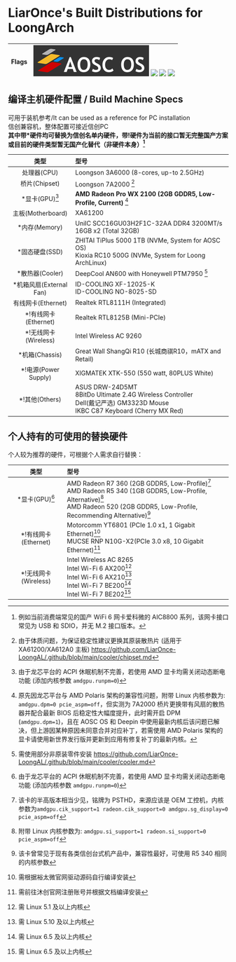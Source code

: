 # LiarOnce's Built Distributions for LoongArch
|   Flags   |   ![](./aosc-os-flag_compressed.png) ![](https://img.shields.io/static/v1?style=for-the-badge&message=Arch+Linux&color=1793D1&logo=Arch+Linux&logoColor=FFFFFF&label=) ![](https://img.shields.io/static/v1?style=for-the-badge&message=Debian&color=A81D33&logo=Debian&logoColor=FFFFFF&label=) ![](https://img.shields.io/static/v1?style=for-the-badge&message=Deepin&color=007CFF&logo=deepin&logoColor=FFFFFF&label=)   |
| ---- | ---- |

## 编译主机硬件配置 / Build Machine Specs
可用于装机参考/It can be used as a reference for PC installation  
信创兼容机，整体配置可接近信创PC  
**其中带*硬件均可替换为信创名单内硬件，带!硬件为当前的接口暂无完整国产方案或目前的硬件类型暂无国产化替代（非硬件本身）[^1]**  

|          类型           | 型号                                                         |
| :---------------------: | :----------------------------------------------------------- |
|       处理器(CPU)       | Loongson 3A6000 (8-cores, up-to 2.5GHz)                      |
|      桥片(Chipset)      | Loongson 7A2000 [^2]                                              |
|       *显卡(GPU)[^8]    | **AMD Radeon Pro WX 2100 (2GB GDDR5, Low-Profile, Current)** [^3]|
|    主板(Motherboard)    | XA61200                                                      |
|      *内存(Memory)      | UniIC SCC16GU03H2F1C-32AA DDR4 3200MT/s 16GB x2 (Total 32GB) |
|     *固态硬盘(SSD)      | ZHITAI TiPlus 5000 1TB (NVMe, System for AOSC OS) <br /> Kioxia RC10 500G (NVMe, System for Loong ArchLinux) |
|     *散热器(Cooler)     | DeepCool AN600 with Honeywell PTM7950 [^4]                   |
| *机箱风扇(External Fan) | ID-COOLING XF-12025-K <br /> ID-COOLING NO-8025-SD           |
|   有线网卡(Ethernet)    | Realtek RTL8111H (Integrated)                                |
|  *!有线网卡(Ethernet)   | Realtek RTL8125B (Mini-PCIe)                                 |
|  *!无线网卡(Wireless)   | Intel Wireless AC 9260                                       |
|     *机箱(Chassis)      | Great Wall ShangQi R10 (长城商祺R10，mATX and Retail)        |
|  *!电源(Power Supply)   | XIGMATEK XTK-550 (550 watt, 80PLUS White)                   |
|  *!其他(Others)         | ASUS DRW-24D5MT <br /> 8BitDo Ultimate 2.4G Wireless Controller <br /> Dell(戴记严选) GM3323D Mouse <br /> IKBC C87 Keyboard (Cherry MX Red) |

## 个人持有的可使用的替换硬件
个人较为推荐的硬件，可根据个人需求自行替换：

|          类型           | 型号                                                         |
| :---------------------: | :----------------------------------------------------------- |
|       *显卡(GPU)[^8]    | AMD Radeon R7 360 (2GB GDDR5, Low-Profile)[^5] <br /> AMD Radeon R5 340 (1GB GDDR5, Low-Profile, Alternative)[^6] <br /> AMD Radeon 520 (2GB GDDR5, Low-Profile, Recommending Alternative)[^7]|
|  *!有线网卡(Ethernet)   | Motorcomm YT6801 (PCIe 1.0 x1, 1 Gigabit Ethernet)[^12] <br /> MUCSE RNP N10G-X2(PCIe 3.0 x8, 10 Gigabit Ethernet)[^13] |
|  *!无线网卡(Wireless)   | Intel Wireless AC 8265 <br /> Intel Wi-Fi 6 AX200[^9] <br /> Intel Wi-Fi 6 AX210[^10] <br /> Intel Wi-Fi 7 BE200[^11] <br /> Intel Wi-Fi 7 BE202[^11] |

[^1]: 例如当前消费端常见的国产 WiFi 6 网卡爱科微的 AIC8800 系列，该网卡接口常见为 USB 和 SDIO，并无 M.2 接口版本。
[^2]: 由于体质问题，为保证稳定性建议更换其原装散热片 (适用于 XA61200/XA612A0 主板) https://github.com/LiarOnce-LoongAL/.github/blob/main/cooler/chipset.md
[^3]: 原先因龙芯平台与 AMD Polaris 架构的兼容性问题，附带 Linux 内核参数为: `amdgpu.dpm=0 pcie_aspm=off`，但实测为 7A2000 桥片更换带有风扇的散热器并配合最新 BIOS 后稳定性大幅度提升，此时需开启 DPM (`amdgpu.dpm=1`)，且在 AOSC OS 和 Deepin 中使用最新内核后该问题已解决，但上游因某种原因未同意合并对应补丁，若需使用 AMD Polaris 架构的显卡请使用新世界发行版并更新到应用有修复补丁的最新内核。
[^4]: 需使用部分非原装零件安装 https://github.com/LiarOnce-LoongAL/.github/blob/main/cooler/cooler.md

[^5]: 该卡的半高版本相当少见，铭牌为 PSTHD，来源应该是 OEM 工控机，内核参数为`amdgpu.cik_support=1 radeon.cik_support=0 amdgpu.sg_display=0 pcie_aspm=off`  
[^6]: 附带 Linux 内核参数为: `amdgpu.si_support=1 radeon.si_support=0 pcie_aspm=off`
[^7]: 该卡曾常见于现有各类信创台式机产品中，兼容性最好，可使用 R5 340 相同的内核参数

[^8]: 由于龙芯平台的 ACPI 休眠机制不完善，若使用 AMD 显卡均需关闭动态断电功能 (添加内核参数 `amdgpu.runpm=0`)   

[^9]: 需 Linux 5.1 及以上内核
[^10]: 需 Linux 5.10 及以上内核
[^11]: 需 Linux 6.5 及以上内核
[^12]: 需根据裕太微官网驱动源码自行编译安装
[^13]: 需前往沐创官网注册账号并根据文档编译安装
